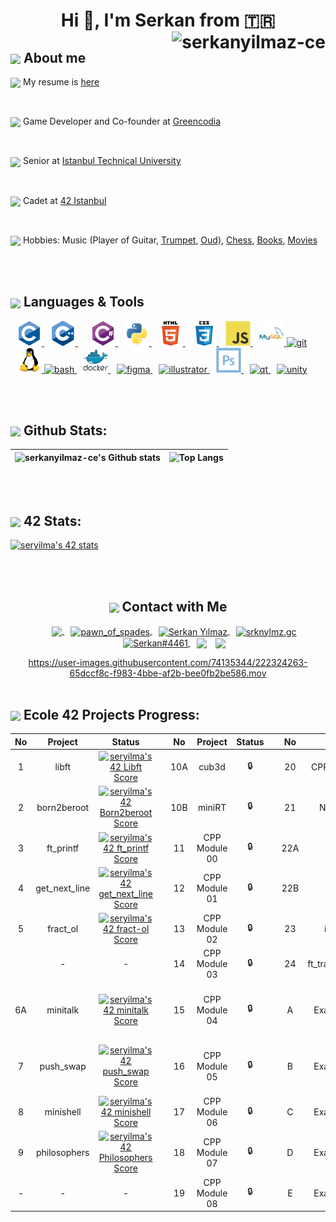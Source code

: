 <h1 align="center">Hi 👋, I'm Serkan from 🇹🇷 <a> <img align="right" src="https://komarev.com/ghpvc/?username=serkanyilmaz-ce&label=Profile%20views&color=orange&style=flat" alt="serkanyilmaz-ce"/><a></h1> 

<h2><img align="center" src="https://media.giphy.com/media/jDuRXO04tzpRKz9c2w/giphy.gif" width ="40"> About me</h2>

 <img align="center" src="https://media.giphy.com/media/l4AFk2T11lpflZFGkX/giphy.gif"  width ="25px">  My resume is <a href="https://greencodia.com/resumes/Resume-Serkan-YILMAZ.pdf" target="_blank">here</a>
 <!-- <img align="top" style="width:400px; height:auto" src="Images/geek.gif"/> -->
 </br>
 
  <img align="center" src="https://media.giphy.com/media/TLPTbOAwRD9zoi1QOI/giphy.gif"  width ="25px">  Game Developer and Co-founder at <a href = "https://greencodia.com/">Greencodia</a>
 
  </br>

 <img align="center" src="https://media.giphy.com/media/dBrXAuiJQpBTgFhHFH/giphy.gif"  width ="25px">  Senior at <a href = "https://www.itu.edu.tr/en">Istanbul Technical University</a>

 </br>

<img align="center" src="https://media.giphy.com/media/tsSpBdwJWsgvruT4Ha/giphy.gif"  width ="25px">  Cadet at <a href= "https://42istanbul.com.tr/">42 Istanbul</a> 

 </br>
 
 <img align="center" src="https://media.giphy.com/media/QuVplMko9NmomDV2uH/giphy.gif"  width ="25px">  Hobbies: Music (Player of Guitar, <a href = "https://www.youtube.com/watch?v=fzAiskv_2Us">Trumpet</a>, <a href = "https://music.youtube.com/watch?v=wD_OR97BrEE&feature=share">Oud)</a>, <a href= "https://lichess.org/@/pawnofspades">Chess</a>,  <a href="https://1000kitap.com/srknylmz">Books</a>, <a href="https://m.imdb.com/list/ls092351081/?ref_=m_urls_ls">Movies</a>

 </br>
 </br>
 
<h2><img align="center" src="https://media2.giphy.com/media/QssGEmpkyEOhBCb7e1/giphy.gif?cid=ecf05e47a0n3gi1bfqntqmob8g9aid1oyj2wr3ds3mg700bl&rid=giphy.gif" width ="40"> Languages & Tools</h2>

<p> 
<a href="https://www.cprogramming.com/" target="_blank" rel="noreferrer"> <img style="margin-left: 10px;" src="https://raw.githubusercontent.com/devicons/devicon/master/icons/c/c-original.svg" alt="c" width="40" height="40"/> </a> 
<a href="https://www.w3schools.com/cpp/" target="_blank" rel="noreferrer"> <img style="margin-left: 10px;" src="https://raw.githubusercontent.com/devicons/devicon/master/icons/cplusplus/cplusplus-original.svg" alt="cplusplus" width="40" height="40"/> </a> 
<a style="margin-left: 10px;" href="https://www.w3schools.com/cs/" target="_blank" rel="noreferrer"> <img style="margin-left: 10px;" src="https://raw.githubusercontent.com/devicons/devicon/master/icons/csharp/csharp-original.svg" alt="csharp" width="40" height="40"/> </a>
<a href="https://www.python.org" target="_blank" rel="noreferrer"> <img style="margin-left: 10px;" src="https://raw.githubusercontent.com/devicons/devicon/master/icons/python/python-original.svg" alt="python" width="40" height="40"/> </a>
<a href="https://www.w3.org/html/" target="_blank" rel="noreferrer"> <img style="margin-left: 10px;" src="https://raw.githubusercontent.com/devicons/devicon/master/icons/html5/html5-original-wordmark.svg" alt="html5" width="40" height="40"/> </a> 
<a href="https://www.w3schools.com/css/" target="_blank" rel="noreferrer"> <img style="margin-left: 10px;" src="https://raw.githubusercontent.com/devicons/devicon/master/icons/css3/css3-original-wordmark.svg" alt="css3" width="40" height="40"/> </a> 
<a href="https://developer.mozilla.org/en-US/docs/Web/JavaScript" target="_blank" rel="noreferrer"> <img style="margin-left: 10px;" src="https://raw.githubusercontent.com/devicons/devicon/master/icons/javascript/javascript-original.svg" alt="javascript" width="40" height="40"/> </a> 
<a href="https://www.mysql.com/" target="_blank" rel="noreferrer"> <img style="margin-left: 10px;" src="https://raw.githubusercontent.com/devicons/devicon/master/icons/mysql/mysql-original-wordmark.svg" alt="mysql" width="40" height="40"/> </a>
<a href="https://git-scm.com/" target="_blank" rel="noreferrer"> <img src="https://www.vectorlogo.zone/logos/git-scm/git-scm-icon.svg" alt="git" width="40" height="40"/> </a> 
<a href="https://www.linux.org/" target="_blank" rel="noreferrer"> <img style="margin-left: 10px;" src="https://raw.githubusercontent.com/devicons/devicon/master/icons/linux/linux-original.svg" alt="linux" width="40" height="40"/> </a>
<a href="https://www.gnu.org/software/bash/" target="_blank" rel="noreferrer"> <img src="https://img.icons8.com/color/48/bash.png" alt="bash" width="40" height="40"/> </a>
<a href="https://www.docker.com/" target="_blank" rel="noreferrer"> <img style="margin-left: 10px;" src="https://raw.githubusercontent.com/devicons/devicon/master/icons/docker/docker-original-wordmark.svg" alt="docker" width="40" height="40"/> </a> 
<a href="https://www.figma.com/" target="_blank" rel="noreferrer"> <img style="margin-left: 10px;" src="https://www.vectorlogo.zone/logos/figma/figma-icon.svg" alt="figma" width="40" height="40"/> </a>
<a href="https://www.adobe.com/in/products/illustrator.html" target="_blank" rel="noreferrer"> <img style="margin-left: 10px;" src="https://www.vectorlogo.zone/logos/adobe_illustrator/adobe_illustrator-icon.svg" alt="illustrator" width="40" height="40"/> </a> 
<a href="https://www.photoshop.com/en" target="_blank" rel="noreferrer"> <img style="margin-left: 10px;" src="https://raw.githubusercontent.com/devicons/devicon/master/icons/photoshop/photoshop-line.svg" alt="photoshop" width="40" height="40"/> </a> 
<a href="https://www.qt.io/" target="_blank" rel="noreferrer"> <img style="margin-left: 10px;" src="https://upload.wikimedia.org/wikipedia/commons/0/0b/Qt_logo_2016.svg" alt="qt" width="40" height="40"/> </a> 
<a href="https://unity.com/" target="_blank" rel="noreferrer"> <img style="margin-left: 10px;" src="https://img.icons8.com/dusk/64/unity.png" alt="unity" width="40" height="40"/> </a> </p>

 </br>
 </br>
 
<h2><img align="center" src="https://media.giphy.com/media/iY8CRBdQXODJSCERIr/giphy.gif" width="45"> Github Stats:</h2>
<p>
 
| ![serkanyilmaz-ce's Github stats](https://github-readme-stats.vercel.app/api?username=serkanyilmaz-ce&show_icons=true&hide_border=true&theme=darcula) | ![Top Langs](https://github-readme-stats.vercel.app/api/top-langs/?username=serkanyilmaz-ce&theme=darcula&card_width=500) |
| ------------- | ------------- |
 
</p>
</br>
</br>
 
 <h2><img align="center" src="https://media4.giphy.com/media/v1.Y2lkPTc5MGI3NjExOGVhYTE3NDU5OWVhOGEzMjE2ZjM4NTNmYTI1NjlhN2UwZmRjZjNjNCZjdD10cw/UUBYepX4WSiNFf8GOT/giphy.gif" width="45"> 42 Stats:</h2>
 
<div>
 
[![seryilma's 42 stats](https://badge42.vercel.app/api/v2/cla3u9rlq00060gmmorpyv61w/stats?cursusId=21&coalitionId=228)](https://github.com/JaeSeoKim/badge42)

</div>
 </br>
 </br>

<h2 align="center"><img align="center" src="https://user-images.githubusercontent.com/74135344/222338799-da4c126b-6125-44e2-ad42-3d81f09b21e0.png" width ="40"> Contact with Me</h2>

<p>
<!--<h3 align="center" > <img src="Images/icons8-customer-support.gif" width="30" height="30" style="margin-right: 10px;">Connect with me </h3>-->
<div align="center" class="icons-social" style="margin-left: 10px;">
<a style="margin-left: 10px;" target="_blank" href="https://github.com/serkanyilmaz-ce">
  <img align="center" src="https://img.icons8.com/doodle/40/000000/github--v1.png">
</a>
<a style="margin-left: 10px;" href="https://twitter.com/pawn_of_spades" target="blank">
  <img align="center" src="https://img.icons8.com/doodle/1x/twitter-squared--v2.png" alt="pawn_of_spades">
</a>
<a style="margin-left: 10px;" href="https://linkedin.com/in/serkan-yilmazz/" target="blank">
  <img align="center" src="https://img.icons8.com/doodle/40/000000/linkedin--v2.png" alt="Serkan Yılmaz">
</a>
<a style="margin-left: 10px;" href="https://www.instagram.com/serkanyilmaz.gc/" target="blank">
  <img align="center" src="https://img.icons8.com/doodle/48/instagram-new.png" alt="srknylmz.gc">
</a>
<a style="margin-left: 10px;" href="https://discordapp.com/users/773562948802576404" target="blank">
  <img align="center" src="https://img.icons8.com/doodle/48/discord-new-logo.png" alt="Serkan#4461" height="40" width="40">
</a>
<a style="margin-left: 10px;" target="_blank" href="https://stackoverflow.com/users/16186805/cmpesy"><img align="center" src="https://img.icons8.com/color/48/stackoverflow.png"></a>
<a style="margin-left: 10px;" target="_blank" href="mailto:serkanyilmaz@greencodia.com"><img align="center" src="https://img.icons8.com/doodle/48/new-post.png"></a>
</div>
</p>

<div align="center" style="width:auto;height:50px">

https://user-images.githubusercontent.com/74135344/222324263-65dccf8c-f983-4bbe-af2b-bee0fb2be586.mov

 </div>
 
  <h2><img align="center" src="https://media4.giphy.com/media/v1.Y2lkPTc5MGI3NjExOGVhYTE3NDU5OWVhOGEzMjE2ZjM4NTNmYTI1NjlhN2UwZmRjZjNjNCZjdD10cw/UUBYepX4WSiNFf8GOT/giphy.gif" width="45"> Ecole 42 Projects Progress:</h2>

| No | Project | Status  |  | No  | Project | Status |  | No | Project     | Status |
| :---:  | :---:   | :---:  | :---:  | :---:  | :---:    | :---:    | :---:  | :---:  | :---:  | :---:   |
| 1  | libft   | [![seryilma's 42 Libft Score](https://badge42.vercel.app/api/v2/cla3u9rlq00060gmmorpyv61w/project/2449733)](https://github.com/JaeSeoKim/badge42) | | 10A | cub3d   | 🔒 |  | 20 | CPP Module 09 | 🔒  |
| 2  | born2beroot   | [![seryilma's 42 Born2beroot Score](https://badge42.vercel.app/api/v2/cla3u9rlq00060gmmorpyv61w/project/2513967)](https://github.com/JaeSeoKim/badge42) |  | 10B | miniRT   | 🔒   |  | 21 | NetPractice | 🔒   |
| 3  | ft_printf   | [![seryilma's 42 ft_printf Score](https://badge42.vercel.app/api/v2/cla3u9rlq00060gmmorpyv61w/project/2513966)](https://github.com/JaeSeoKim/badge42) |  | 11 | CPP Module 00   | 🔒 |  | 22A | ft_irc | 🔒   |
| 4  | get_next_line   | [![seryilma's 42 get_next_line Score](https://badge42.vercel.app/api/v2/cla3u9rlq00060gmmorpyv61w/project/2513965)](https://github.com/JaeSeoKim/badge42) |  | 12 | CPP Module 01   | 🔒  |  | 22B | webserv | 🔒   |
| 5 | fract_ol   | [![seryilma's 42 fract-ol Score](https://badge42.vercel.app/api/v2/cla3u9rlq00060gmmorpyv61w/project/2935245)](https://github.com/JaeSeoKim/badge42) |  | 13 | CPP Module 02   | 🔒   |  | 23 | inception | 🔒   |
|  | -   | - |  | 14 | CPP Module 03   | 🔒   |  | 24 | ft_transcendence | 🔒   |
| 6A  | minitalk   | [![seryilma's 42 minitalk Score](https://badge42.vercel.app/api/v2/cla3u9rlq00060gmmorpyv61w/project/2915698)](https://github.com/JaeSeoKim/badge42) |  | 15 | CPP Module 04   | 🔒   |  | A | Exam Rank 02 | [![seryilma's 42 Exam Rank 02 Score](https://badge42.vercel.app/api/v2/cla3u9rlq00060gmmorpyv61w/project/2915434)](https://github.com/JaeSeoKim/badge42) |
| 7  | push_swap   | [![seryilma's 42 push_swap Score](https://badge42.vercel.app/api/v2/cla3u9rlq00060gmmorpyv61w/project/2917302)](https://github.com/JaeSeoKim/badge42) |  | 16 | CPP Module 05   | 🔒   |  | B | Exam Rank 03 | [![seryilma's 42 Exam Rank 03 Score](https://badge42.vercel.app/api/v2/cla3u9rlq00060gmmorpyv61w/project/3039992)](https://github.com/JaeSeoKim/badge42)  |
| 8  | minishell   | [![seryilma's 42 minishell Score](https://badge42.vercel.app/api/v2/cla3u9rlq00060gmmorpyv61w/project/3038178)](https://github.com/JaeSeoKim/badge42) |  | 17 | CPP Module 06   | 🔒   |  | C | Exam Rank 04 |  🔒  |
| 9  | philosophers   | [![seryilma's 42 Philosophers Score](https://badge42.vercel.app/api/v2/cla3u9rlq00060gmmorpyv61w/project/3015425)](https://github.com/JaeSeoKim/badge42) |  | 18 | CPP Module 07   | 🔒   |  | D | Exam Rank 05 |  🔒  |
| -  | -   | - |  | 19 | CPP Module 08   | 🔒   |  | E | Exam Rank 06 | 🔒   |


